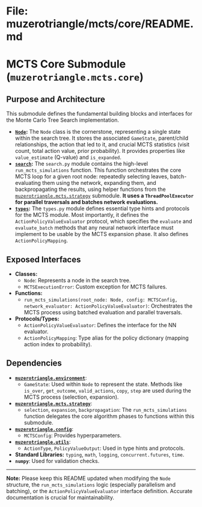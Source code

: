 # File: muzerotriangle/mcts/core/README.md
# MCTS Core Submodule (`muzerotriangle.mcts.core`)

## Purpose and Architecture

This submodule defines the fundamental building blocks and interfaces for the Monte Carlo Tree Search implementation.

-   **[`Node`](node.py):** The `Node` class is the cornerstone, representing a single state within the search tree. It stores the associated `GameState`, parent/child relationships, the action that led to it, and crucial MCTS statistics (visit count, total action value, prior probability). It provides properties like `value_estimate` (Q-value) and `is_expanded`.
-   **[`search`](search.py):** The `search.py` module contains the high-level `run_mcts_simulations` function. This function orchestrates the core MCTS loop for a given root node: repeatedly selecting leaves, batch-evaluating them using the network, expanding them, and backpropagating the results, using helper functions from the [`muzerotriangle.mcts.strategy`](../strategy/README.md) submodule. **It uses a `ThreadPoolExecutor` for parallel traversals and batches network evaluations.**
-   **[`types`](types.py):** The `types.py` module defines essential type hints and protocols for the MCTS module. Most importantly, it defines the `ActionPolicyValueEvaluator` protocol, which specifies the `evaluate` and `evaluate_batch` methods that any neural network interface must implement to be usable by the MCTS expansion phase. It also defines `ActionPolicyMapping`.

## Exposed Interfaces

-   **Classes:**
    -   `Node`: Represents a node in the search tree.
    -   `MCTSExecutionError`: Custom exception for MCTS failures.
-   **Functions:**
    -   `run_mcts_simulations(root_node: Node, config: MCTSConfig, network_evaluator: ActionPolicyValueEvaluator)`: Orchestrates the MCTS process using batched evaluation and parallel traversals.
-   **Protocols/Types:**
    -   `ActionPolicyValueEvaluator`: Defines the interface for the NN evaluator.
    -   `ActionPolicyMapping`: Type alias for the policy dictionary (mapping action index to probability).

## Dependencies

-   **[`muzerotriangle.environment`](../../environment/README.md)**:
    -   `GameState`: Used within `Node` to represent the state. Methods like `is_over`, `get_outcome`, `valid_actions`, `copy`, `step` are used during the MCTS process (selection, expansion).
-   **[`muzerotriangle.mcts.strategy`](../strategy/README.md)**:
    -   `selection`, `expansion`, `backpropagation`: The `run_mcts_simulations` function delegates the core algorithm phases to functions within this submodule.
-   **[`muzerotriangle.config`](../../config/README.md)**:
    -   `MCTSConfig`: Provides hyperparameters.
-   **[`muzerotriangle.utils`](../../utils/README.md)**:
    -   `ActionType`, `PolicyValueOutput`: Used in type hints and protocols.
-   **Standard Libraries:** `typing`, `math`, `logging`, `concurrent.futures`, `time`.
-   **`numpy`**: Used for validation checks.

---

**Note:** Please keep this README updated when modifying the `Node` structure, the `run_mcts_simulations` logic (especially parallelism and batching), or the `ActionPolicyValueEvaluator` interface definition. Accurate documentation is crucial for maintainability.